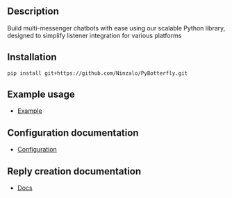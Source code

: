 ## Description

Build multi-messenger chatbots with ease using our scalable Python library, designed to simplify listener integration for various platforms

## Installation 

```shell
pip install git+https://github.com/Ninzalo/PyBotterfly.git
```

## Example usage

- [Example](https://github.com/Ninzalo/PyBotterfly/blob/master/docs/example.md)

## Configuration documentation

- [Configuration](https://github.com/Ninzalo/PyBotterfly/blob/master/docs/configuration.md)

## Reply creation documentation

- [Docs](https://github.com/Ninzalo/PyBotterfly/blob/master/docs/reply.md)
